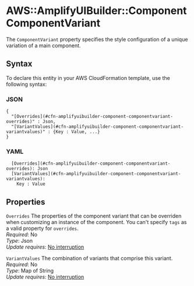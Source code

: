# AWS::AmplifyUIBuilder::Component ComponentVariant<a name="aws-properties-amplifyuibuilder-component-componentvariant"></a>

The `ComponentVariant` property specifies the style configuration of a unique variation of a main component\.

## Syntax<a name="aws-properties-amplifyuibuilder-component-componentvariant-syntax"></a>

To declare this entity in your AWS CloudFormation template, use the following syntax:

### JSON<a name="aws-properties-amplifyuibuilder-component-componentvariant-syntax.json"></a>

```
{
  "[Overrides](#cfn-amplifyuibuilder-component-componentvariant-overrides)" : Json,
  "[VariantValues](#cfn-amplifyuibuilder-component-componentvariant-variantvalues)" : {Key : Value, ...}
}
```

### YAML<a name="aws-properties-amplifyuibuilder-component-componentvariant-syntax.yaml"></a>

```
  [Overrides](#cfn-amplifyuibuilder-component-componentvariant-overrides): Json
  [VariantValues](#cfn-amplifyuibuilder-component-componentvariant-variantvalues): 
    Key : Value
```

## Properties<a name="aws-properties-amplifyuibuilder-component-componentvariant-properties"></a>

`Overrides`  <a name="cfn-amplifyuibuilder-component-componentvariant-overrides"></a>
The properties of the component variant that can be overriden when customizing an instance of the component\. You can't specify `tags` as a valid property for `overrides`\.  
*Required*: No  
*Type*: Json  
*Update requires*: [No interruption](https://docs.aws.amazon.com/AWSCloudFormation/latest/UserGuide/using-cfn-updating-stacks-update-behaviors.html#update-no-interrupt)

`VariantValues`  <a name="cfn-amplifyuibuilder-component-componentvariant-variantvalues"></a>
The combination of variants that comprise this variant\.  
*Required*: No  
*Type*: Map of String  
*Update requires*: [No interruption](https://docs.aws.amazon.com/AWSCloudFormation/latest/UserGuide/using-cfn-updating-stacks-update-behaviors.html#update-no-interrupt)